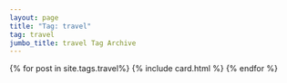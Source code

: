 ```yaml
---
layout: page
title: "Tag: travel"
tag: travel
jumbo_title: travel Tag Archive
---
```

<div class="row">
{% for post in site.tags.travel%}
{% include card.html %}
{% endfor %}
</div>